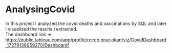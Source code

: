 # AnalysingCovid
In this project I analyzed the covid deaths and vaccinations by SQL and later I visualized the results I extracted.  
The dashboard link => https://public.tableau.com/app/profile/recep.onur.okan/viz/CovidDashboard_17279138959270/Dashboard1
